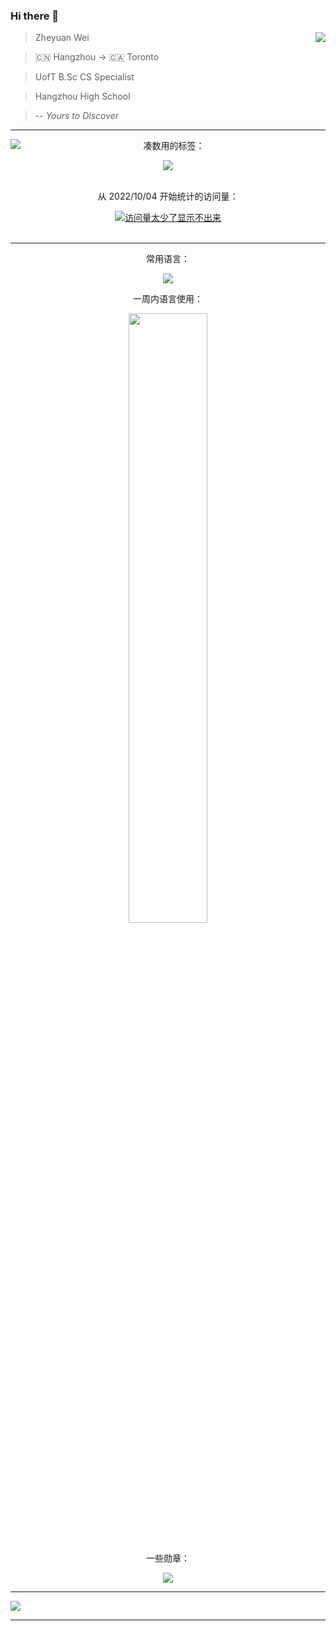 ### Hi there 👋

<!--
**JANERUBBISHTOEAT/JANERUBBISHTOEAT** is a ✨ _special_ ✨ repository because its `README.md` (this file) appears on your GitHub profile.

Here are some ideas to get you started:

- 🔭 I’m currently working on ...
- 🌱 I’m currently learning ...
- 👯 I’m looking to collaborate on ...
- 🤔 I’m looking for help with ...
- 💬 Ask me about ...
- 📫 How to reach me: ...
- 😄 Pronouns: ...
- ⚡ Fun fact: ...
-->

<a href="https://github.com/JANERUBBISHTOEAT">
  <img align="right" src="https://github-readme-stats-azmiao.vercel.app/api?username=JANERUBBISHTOEAT&count_private=true&show_icons=true&bg_color=30,e96443,904e95&title_color=fff&text_color=fff&icon_color=ef8539" />
</a>

> Zheyuan Wei

> 🇨🇳 Hangzhou -> 🇨🇦 Toronto

> UofT B.Sc CS Specialist

> Hangzhou High School

> *-- Yours to Discover*

---

<div align="center">
  <div>
    <a href="https://github.com/JANERUBBISHTOEAT">
      <img align="left" src="https://streak-stats.demolab.com/?user=JANERUBBISHTOEAT&theme=vue&count_private=true" />
    </a>
    <p>凑数用的标签：</p>
    <img src="https://img.shields.io/badge/dynamic/json?color=41b883&label=GitHub&query=%24.data.totalSubs&suffix=followers&url=https%3A%2F%2Fapi.spencerwoo.com%2Fsubstats%2F%3Fsource%3Dgithub%26queryKey%3DJANERUBBISHTOEAT" />
    <br/>
    <br/>
    <p>从 2022/10/04 开始统计的访问量：</p>
    <a href="https://github.com/JANERUBBISHTOEAT">
<!--       <img src="https://visitor-badge.glitch.me/badge?page_id=JANERUBBISHTOEAT.visitor-badge&left_text=My%20Page%20Visitors" alt="访问量太少了显示不出来"/> -->
      <a href="https://visitorbadge.io/status?path=JANERUBBISHTOEAT"><img src="https://api.visitorbadge.io/api/visitors?path=JANERUBBISHTOEAT&label=My%20Page%20Visitors&countColor=%2337d67a&style=flat&labelStyle=none" alt="访问量太少了显示不出来"/></a>
    </a>
  </div>
</div>
  
<br/>

---

<div align="center">

  <div>
    <p>常用语言：</p>
    <img src="https://github-readme-stats.vercel.app/api/top-langs/?username=janerubbishtoeat&layout=compact" />
    <p>一周内语言使用：</p>
    <a href="https://github.com/JANERUBBISHTOEAT"><img width="50%" src="https://wakatime.com/share/@JANERUBBISHTOEAT/c5013d43-d596-461b-b2b5-1cb8ed29b428.png" /></a>
  </div>
  <br/>
  <div>
    <p>一些勋章：</p>
    <img src="https://github-profile-trophy.vercel.app/?username=JANERUBBISHTOEAT&theme=flat&no-frame=true&margin-w=30&count_private=true" />
  </div>
</div>

---

<div>
  <a href="https://github.com/JANERUBBISHTOEAT">
    <img src="https://github-readme-activity-graph.vercel.app/graph?username=JANERUBBISHTOEAT&theme=minimal" />
  </a>
  
</div>

---
